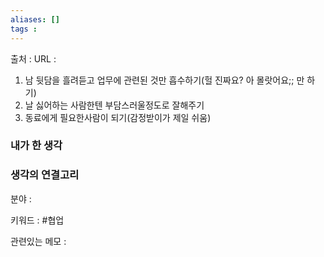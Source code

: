 ```yaml
---
aliases: []
tags :
---
```

출처 : 
URL : 

1.  남 뒷담을 흘려듣고 업무에 관련된 것만 흡수하기(헐 진짜요? 아 몰랏어요;; 만 하기)
2.  날 싫어하는 사람한텐 부담스러울정도로 잘해주기
3.  동료에게 필요한사람이 되기(감정받이가 제일 쉬움)


### 내가 한 생각

### 생각의 연결고리
분야 : 

키워드 : #협업 

관련있는 메모 : 